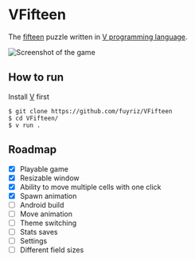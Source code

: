 # VFifteen
The [fifteen](https://en.wikipedia.org/wiki/15_puzzle) puzzle written in [V programming language](https://vlang.io).

![Screenshot of the game](https://i.imgur.com/exDFTf5.png)
 ## How to run
 Install [V](https://vlang.io/) first
 ```
$ git clone https://github.com/fuyriz/VFifteen
$ cd VFifteen/
$ v run . 
```

## Roadmap

 - [x] Playable game
 - [x] Resizable window
 - [x] Ability to move multiple cells with one click
 - [x] Spawn animation
 - [ ] Android build
 - [ ] Move animation
 - [ ] Theme switching
 - [ ] Stats saves
 - [ ] Settings
 - [ ] Different field sizes
